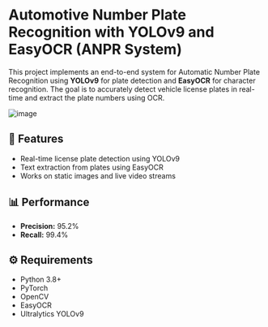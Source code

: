 # Automotive Number Plate Recognition with YOLOv9 and EasyOCR (ANPR System)

This project implements an end-to-end system for Automatic Number Plate Recognition using **YOLOv9** for plate detection and **EasyOCR** for character recognition. The goal is to accurately detect vehicle license plates in real-time and extract the plate numbers using OCR.


![image](https://github.com/user-attachments/assets/3c9a73fb-43fc-40b9-8bc4-5d3738aa11f2)


## 🚀 Features

- Real-time license plate detection using YOLOv9
- Text extraction from plates using EasyOCR
- Works on static images and live video streams

## 📊 Performance

- **Precision:** 95.2%  
- **Recall:** 99.4%


## ⚙️ Requirements

- Python 3.8+
- PyTorch
- OpenCV
- EasyOCR
- Ultralytics YOLOv9




